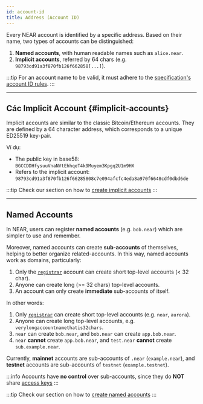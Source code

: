 ```yaml
---
id: account-id
title: Address (Account ID)
---
```


Every NEAR account is identified by a specific address. Based on their name, two types of accounts can be distinguished:
1. **Named accounts**, with human readable names such as `alice.near`.
2. **Implicit accounts**, referred by 64 chars (e.g. `98793cd91a3f870fb126f662858[...]`).

:::tip For an account name to be valid, it must adhere to the [specification's account ID rules](https://nomicon.io/DataStructures/Account#account-id-rules). :::

---

## Các Implicit Account {#implicit-accounts}
Implicit accounts are similar to the classic Bitcoin/Ethereum accounts. They are defined by a 64 character address, which corresponds to a unique ED25519 key-pair.

Ví dụ:
- The public key in base58: `BGCCDDHfysuuVnaNVtEhhqeT4k9Muyem3Kpgq2U1m9HX`
- Refers to the implicit account: `98793cd91a3f870fb126f66285808c7e094afcfc4eda8a970f6648cdf0dbd6de`

:::tip Check our section on how to [create implicit accounts](creating-accounts.md#local-implicit-account) :::

---


## Named Accounts
In NEAR, users can register **named accounts** (e.g. `bob.near`) which are simpler to use and remember.

Moreover, named accounts can create **sub-accounts** of themselves, helping to better organize related-accounts. In this way, named accounts work as domains, particularly:
1. Only the [`registrar`](https://nearblocks.io/address/registrar) account can create short top-level accounts (< 32 char).
2. Anyone can create long (>= 32 chars) top-level accounts.
3. An account can only create **immediate** sub-accounts of itself.

In other words:
1. Only [`registrar`](https://nearblocks.io/address/registrar) can create short top-level accounts (e.g. `near`, `aurora`).
2. Anyone can create long top-level accounts, e.g. `verylongaccountnamethatis32chars`.
3. `near` can create `bob.near`, and `bob.near` can create `app.bob.near`.
4. `near` **cannot** create `app.bob.near`, and `test.near` **cannot** create `sub.example.near`.

Currently, **mainnet** accounts are sub-accounts of `.near` (`example.near`), and **testnet** accounts are sub-accounts of `testnet` (`example.testnet`).

:::info Accounts have **no control** over sub-accounts, since they do **NOT** share [access keys](access-keys.md) :::

:::tip Check our section on how to [create named accounts](creating-accounts.md#local-named-account) :::
